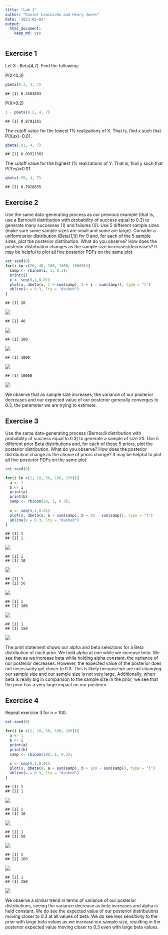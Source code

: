 ```yaml
---
title: "Lab 1"
author: "Daniel Lewinsohn and Henry Jones"
date: '2023-05-02'
output: 
  html_document: 
    keep_md: yes
---
```


## Exercise 1

Let X∼Beta(4,7).
 Find the following:

P(X<0.3)


```r
pbeta(0.3, 4, 7)
```

```
## [1] 0.3503893
```

P(X>0.2)


```r
1 - pbeta(0.2, 4, 7)
```

```
## [1] 0.8791261
```

The cutoff value for the lowest 1% realizations of X. That is, find x such that P(X≤x)=0.01.


```r
qbeta(.01, 4, 7)
```

```
## [1] 0.09321382
```
 
The cutoff value for the highest 1% realizations of Y. That is, find y such that P(Y≥y)=0.01.


```r
qbeta(.99, 4, 7)
```

```
## [1] 0.7028835
```


## Exercise 2

Use the same data-generating process as our previous example (that is, use a Bernoulli distribution with probability of success equal to 0.3) to generate many successes (1) and failures (0). Use 5 different sample sizes (make sure some sample sizes are small and some are large). Consider a uniform prior distribution (Beta(1,1)) for θ
 and, for each of the 5 sample sizes, plot the posterior distribution. What do you observe? How does the posterior distribution changes as the sample size increases/decreases? It may be helpful to plot all five posterior PDFs on the same plot.
 

```r
set.seed(8)
for(i in c(20, 40, 100, 1000, 10000)){
  samp <- rbinom(i, 1, 0.3);
  print(i)
  x <- seq(0,1,0.01)
  plot(x, dbeta(x, 1 + sum(samp), 1 + i - sum(samp)), type = "l")
  abline(v = 0.3, lty = "dashed")
}
```

```
## [1] 20
```

![](lab1_files/figure-html/unnamed-chunk-5-1.png)<!-- -->

```
## [1] 40
```

![](lab1_files/figure-html/unnamed-chunk-5-2.png)<!-- -->

```
## [1] 100
```

![](lab1_files/figure-html/unnamed-chunk-5-3.png)<!-- -->

```
## [1] 1000
```

![](lab1_files/figure-html/unnamed-chunk-5-4.png)<!-- -->

```
## [1] 10000
```

![](lab1_files/figure-html/unnamed-chunk-5-5.png)<!-- -->

We observe that as sample size increases, the variance of our posterior decreases and our expected value of our posterior generally converges to 0.3, the parameter we are trying to estimate. 

## Exercise 3

Use the same data-generating process (Bernoulli distribution with probability of success equal to 0.3) to generate a sample of size 20. Use 5 different prior Beta distributions and, for each of these 5 priors, plot the posterior distribution. What do you observe? How does the posterior distribution change as the choice of priors change? It may be helpful to plot all five posterior PDFs on the same plot.


```r
set.seed(8)

for(i in c(1, 10, 50, 100, 150)){
  a <- 1
  b <- i
  print(a)
  print(b)
  samp <- rbinom(20, 1, 0.3);
  
  x <- seq(0,1,0.01)
  plot(x, dbeta(x, a + sum(samp), b + 20 - sum(samp)), type = "l")
  abline(v = 0.3, lty = "dashed")
}
```

```
## [1] 1
## [1] 1
```

![](lab1_files/figure-html/unnamed-chunk-6-1.png)<!-- -->

```
## [1] 1
## [1] 10
```

![](lab1_files/figure-html/unnamed-chunk-6-2.png)<!-- -->

```
## [1] 1
## [1] 50
```

![](lab1_files/figure-html/unnamed-chunk-6-3.png)<!-- -->

```
## [1] 1
## [1] 100
```

![](lab1_files/figure-html/unnamed-chunk-6-4.png)<!-- -->

```
## [1] 1
## [1] 150
```

![](lab1_files/figure-html/unnamed-chunk-6-5.png)<!-- -->

The print statement shows our alpha and beta selections for a Beta distribution of each prior. We hold alpha at one while we increase beta. We see that as we increase beta while holding alpha constant, the variance of our posterior decreases. However, the expected value of the posterior does not necessarily get closer to 0.3. This is likely because we are not changing our sample size and our sample size is not very large. Additionally, when beta is really big in comparison to the sample size in the prior, we see that the prior has a very large impact on our posterior. 

## Exercise 4

Repeat exercise 3 for n = 100.


```r
set.seed(8)

for(i in c(1, 10, 50, 100, 150)){
  a <- 1
  b <- i
  print(a)
  print(b)
  samp <- rbinom(100, 1, 0.3);
  
  x <- seq(0,1,0.01)
  plot(x, dbeta(x, a + sum(samp), b + 100 - sum(samp)), type = "l")
  abline(v = 0.3, lty = "dashed")
}
```

```
## [1] 1
## [1] 1
```

![](lab1_files/figure-html/unnamed-chunk-7-1.png)<!-- -->

```
## [1] 1
## [1] 10
```

![](lab1_files/figure-html/unnamed-chunk-7-2.png)<!-- -->

```
## [1] 1
## [1] 50
```

![](lab1_files/figure-html/unnamed-chunk-7-3.png)<!-- -->

```
## [1] 1
## [1] 100
```

![](lab1_files/figure-html/unnamed-chunk-7-4.png)<!-- -->

```
## [1] 1
## [1] 150
```

![](lab1_files/figure-html/unnamed-chunk-7-5.png)<!-- -->

We observe a similar trend in terms of variance of our posterior distributions, seeing the variance decrease as beta increases and alpha is held constant. We do see the expected value of our posterior distributions moving closer to 0.3 at all values of beta. We do see less sensitivity to the prior with large beta values as we increase our sample size, resulting in the posterior expected value moving closer to 0.3 even with large beta values.

